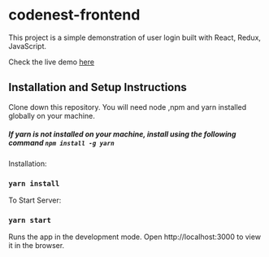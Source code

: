 # codenest-frontend

This project is a simple demonstration of user login built with React, Redux, JavaScript.

Check the live demo <a href="https://rohithyelagam.github.io/Spark-portal/">here</a>

## Installation and Setup Instructions

Clone down this repository. You will need node ,npm and yarn installed globally on your machine.

##### If yarn is not installed on your machine, install using the following command  `npm install -g yarn`

Installation:
### `yarn install`

To Start Server:
### `yarn start`

Runs the app in the development mode.
Open http://localhost:3000 to view it in the browser.


